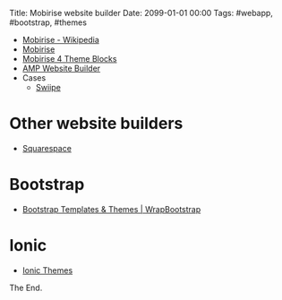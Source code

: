 Title: Mobirise website builder
Date: 2099-01-01 00:00
Tags: #webapp, #bootstrap, #themes

* [Mobirise - Wikipedia](https://en.wikipedia.org/wiki/Mobirise)
* [Mobirise](https://mobirise.com/)
* [Mobirise 4 Theme Blocks](https://mobirise.com/blocks/)
* [AMP Website Builder](https://mobirise.com/amp-website-builder/)
* Cases
    * [Swiipe](https://swiipe.com/)

# Other website builders

* [Squarespace](https://www.squarespace.com/)

# Bootstrap

* [Bootstrap Templates & Themes | WrapBootstrap](https://wrapbootstrap.com/themes)

# Ionic

* [Ionic Themes](https://market.ionicframework.com/themes)

The End.